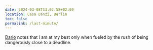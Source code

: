 ```yaml
---
date: 2024-03-08T13:02:58+02:00
location: Casa Danzi, Berlin
toc: false
permalink: /last-minute/
---
```

[Dario](https://pan.rent/@dario 'Dario’s profile on the Fediverse') notes that I am at my best only when fueled by the rush of being dangerously close to a deadline.
